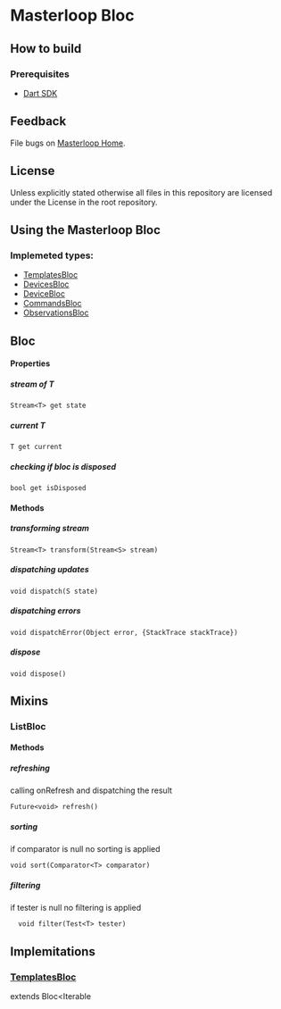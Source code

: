 # Masterloop Bloc

## How to build

### Prerequisites

- [Dart SDK](https://www.dartlang.org/)

## Feedback

File bugs on [Masterloop Home](https://github.com/orgs/Masterloop/projects/1).

## License

Unless explicitly stated otherwise all files in this repository are licensed under the License in the root repository.

## Using the Masterloop Bloc

### Implemeted types:

- [TemplatesBloc](#templatesBloc)
- [DevicesBloc](#devicesBloc)
- [DeviceBloc](#devicebloc)
- [CommandsBloc](#commandsbloc)
- [ObservationsBloc](#observationsbloc)

## Bloc

#### Properties

##### stream of T

```
Stream<T> get state
```

##### current T

```
T get current
```

##### checking if bloc is disposed

```
bool get isDisposed
```

#### Methods

##### transforming stream

```
Stream<T> transform(Stream<S> stream)
```

##### dispatching updates

```
void dispatch(S state)
```

##### dispatching errors

```
void dispatchError(Object error, {StackTrace stackTrace})
```

##### dispose

```
void dispose()
```

## Mixins

### ListBloc

#### Methods

##### refreshing

calling onRefresh and dispatching the result

```
Future<void> refresh()
```

##### sorting

if comparator is null no sorting is applied

```
void sort(Comparator<T> comparator)
```

##### filtering

if tester is null no filtering is applied

```
  void filter(Test<T> tester)
```

## Implemitations

### [TemplatesBloc](./lib/src/models/templates.dart)

extends Bloc<Iterable<Template>> with ListBloc

```
TemplatesBloc({
  //Called on templatesBloc.Refresh() and returns most updated list of templates
  Future<Iterable<Template>> onRefresh,
  //Comparator to use when sorting the templates
  Comparator<Template> comparator,
})
```

### [DevicesBloc](./lib/src/models/devices.dart)

extends Bloc<Iterable<Device>> with ListBloc

```
TemplatesBloc({
  //Called on devicesBloc.Refresh() and returns most updated list of devices
  Future<Iterable<Device>> onRefresh,
  //Comparator to use when sorting the devices
  Comparator<Device> comparator,
})
```

### [DeviceBloc](./lib/src/models/device.dart)

extends Bloc<Device>

```
DeviceBloc({
  //MID of device
  String mid,
  //Called on deviceBloc.Refresh() and returns most updated device
  ValueGetter<Future<Device>> onRefresh,
  //Implementation of send command
  SendCommand onSendCommand,
})
```

#### Methods

##### refreshing

```
Future<void> refresh()
```

##### sending commands

###### optional:

- arguments<br />
- expiresIn, defaults to 5 minutes

```
Future<bool> sendCommand({
  int id,
  Iterable<Map<String, dynamic>> arguments,
  Duration expiresIn = const Duration(minutes: 5),
})
```

### [CommandsBloc](<(./lib/src/models/commands.dart)>)

extends Bloc<Command> with ListBloc

```
CommandsBloc({
  //Called on commandsBloc.Refresh() and returns most updated commands, force update
  Future<Iterable<Command>> onRefresh,
  //Usually comming from deviceBloc.state.map((device)=> deivce.commands).distinct()
  Stream<Iterable<Command>> commands,
  //Comparator to use when sorting the commands
  Comparator<Command> comparator,
})
```

### [ObservationsBloc](./lib/src/models/observations.dart)

extends Bloc<ObservationState> with ListBloc

```
ObservationState({
    Observation observation;
    ObservationValue value;
})
```

```
ObservationsBloc({
  //Usually comming from observationsBloc.state.map((device)=> deivce.observations).distinct()
  Stream<Iterable<Observation>> observations,
  //Called on observationsBloc.Refresh() and returns most updated observations values, force update
  ValueGetter<Future<Iterable<ObservationValue>>> onRefresh,
  //Implemetation of subscribe
  SubscribeCallback<ObservationValue> subscribe,
  //Implemetation of unsubscribe
  UnsubscribeCallback unsubscribe,
  //Comparator to use when sorting the observations
  Comparator<ObservationState> comparator,
})
```

#### Methods

##### subscribing to observations

###### optional:

- init, indicates if values should be initialized

```
Future<void> subscribe({List<int> ids, bool init = false})
```

##### unsubscribing

```
Future<void> unsubscribe()
```

